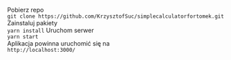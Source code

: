 Pobierz repo  
`git clone https://github.com/KrzysztofSuc/simplecalculatorfortomek.git`  
Zainstaluj pakiety  
`yarn install`
Uruchom serwer  
`yarn start`  
Aplikacja powinna uruchomić się na  
`http://localhost:3000/`

